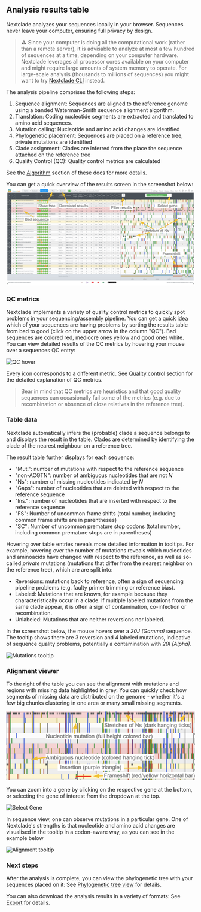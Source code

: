 ## Analysis results table

Nextclade analyzes your sequences locally in your browser. Sequences never leave your computer, ensuring full privacy by design.

> ⚠️ Since your computer is doing all the computational work (rather than a remote server), it is advisable to analyze at most a few hundred of sequences at a time, depending on your computer hardware. Nextclade leverages all processor cores available on your computer and might require large amounts of system memory to operate. For large-scale analysis (thousands to millions of sequences) you might want to try [Nextclade CLI](nextclade-cli) instead.

The analysis pipeline comprises the following steps:

1. Sequence alignment: Sequences are aligned to the reference genome using a banded Waterman-Smith sequence alignment algorithm.
1. Translation: Coding nucleotide segments are extracted and translated to amino acid sequences.
1. Mutation calling: Nucleotide and amino acid changes are identified
1. Phylogenetic placement: Sequences are placed on a reference tree, private mutations are identified
1. Clade assignment: Clades are inferred from the place the sequence attached on the reference tree
1. Quality Control (QC): Quality control metrics are calculated

See the [Algorithm](algorithm) section of these docs for more details.

You can get a quick overview of the results screen in the screenshot below:
![Results overview](../assets/web_overview.png)

### QC metrics

Nextclade implements a variety of quality control metrics to quickly spot problems in your sequencing/assembly pipeline. You can get a quick idea which of your sequences are having problems by sorting the results table from bad to good (click on the upper arrow in the column "QC"). Bad sequences are colored red, mediocre ones yellow and good ones white. You can view detailed results of the QC metrics by hovering your mouse over a sequences QC entry:

![QC hover](../assets/web_QC.png)

Every icon corresponds to a different metric. See [Quality control](algorithm/07-quality-control) section for the detailed explanation of QC metrics.

> Bear in mind that QC metrics are heuristics and that good quality sequences can occasionally fail some of the metrics (e.g. due to recombination or absence of close relatives in the reference tree).

### Table data

Nextclade automatically infers the (probable) clade a sequence belongs to and displays the result in the table. Clades are determined by identifying the clade of the nearest neighbour on a reference tree.

The result table further displays for each sequence:

- "Mut.": number of mutations with respect to the reference sequence
- "non-ACGTN": number of ambiguous nucleotides that are not _N_
- "Ns": number of missing nucleotides indicated by _N_
- "Gaps": number of nucleotides that are deleted with respect to the reference sequence
- "Ins.": number of nucleotides that are inserted with respect to the reference sequence
- "FS": Number of uncommon frame shifts (total number, including common frame shifts are in parentheses)
- "SC": Number of uncommon premature stop codons (total number, including common premature stops are in parentheses)

Hovering over table entries reveals more detailed information in tooltips. For example, hovering over the number of mutations reveals which nucleotides and aminoacids have changed with respect to the reference, as well as so-called _private_ mutations (mutations that differ from the nearest neighbor on the reference tree), which are are split into:

- Reversions: mutations back to reference, often a sign of sequencing pipeline problems (e.g. faulty primer trimming or reference bias).
- Labeled: Mutations that are known, for example because they characteristically occur in a clade. If multiple labeled mutations from the same clade appear, it is often a sign of contamination, co-infection or recombination.
- Unlabeled: Mutations that are neither reversions nor labeled.

In the screenshot below, the mouse hovers over a _20J (Gamma)_ sequence. The tooltip shows there are 3 reversion and 4 labeled mutations, indicative of sequence quality problems, potentially a contamination with _20I (Alpha)_.

![Mutations tooltip](../assets/web_mut-tooltip.png)

### Alignment viewer

To the right of the table you can see the alignment with mutations and regions with missing data highlighted in grey. You can quickly check how segments of missing data are distributed on the genome - whether it's a few big chunks clustering in one area or many small missing segments.

![Alignment view](../assets/web_alignment.png)

You can zoom into a gene by clicking on the respective gene at the bottom, or selecting the gene of interest from the dropdown at the top.

![Select Gene](../assets/web_click-gene.png)

In sequence view, one can observe mutations in a particular gene. One of Nextclade's strengths is that nucleotide and amino acid changes are visualised in the tooltip in a codon-aware way, as you can see in the example below

![Alignment tooltip](../assets/web_alignment-tip.png)

### Next steps

After the analysis is complete, you can view the phylogenetic tree with your sequences placed on it: See [Phylogenetic tree view](phylogenetic-tree-view) for details.

You can also download the analysis results in a variety of formats: See [Export](export) for details.

